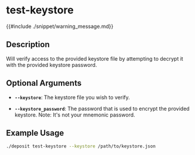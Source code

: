 # test-keystore

{{#include ./snippet/warning_message.md}}

## Description
Will verify access to the provided keystore file by attempting to decrypt it with the provided keystore password.


## Optional Arguments

- **`--keystore`**: The keystore file you wish to verify.

- **`--keystore_password`**: The password that is used to encrypt the provided keystore. Note: It's not your mnemonic password. <span class="warning"></span>


## Example Usage

```sh
./deposit test-keystore --keystore /path/to/keystore.json
```
